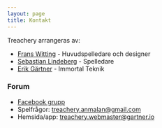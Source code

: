 ```yaml
---
layout: page
title: Kontakt
---
```

Treachery arrangeras av:

- [Frans Witting](https://www.facebook.com/frans.witting?fref=ts) - Huvudspelledare och designer
- [Sebastian Lindeberg](https://www.facebook.com/sebastian.lindeberg.1) - Spelledare
- [Erik Gärtner](https://www.facebook.com/erik.gartner) - Immortal Teknik

### Forum

- [Facebook grupp](https://www.facebook.com/groups/1038275236201941/)
- Spelfrågor: [treachery.anmalan@gmail.com](mailto:treachery.anmalan@gmail.com)
- Hemsida/app: [treachery.webmaster@gartner.io](mailto:treachery.webmaster@gartner.io)
